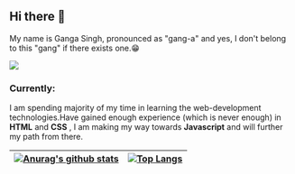 ## Hi there 👋

My name is Ganga Singh, pronounced as "gang-a" and yes, I don't belong to this "gang" if there exists one.😁

![](https://komarev.com/ghpvc/?username=meganga)

### Currently:

I am spending majority of my time in learning the web-development technologies.Have gained enough experience (which is never enough) in **HTML** and **CSS** , I am making my way towards **Javascript** and will further my path from there.

| [![Anurag's github stats](https://github-readme-stats.vercel.app/api?username=meganga&theme=tokyonight)](https://github.com/anuraghazra/github-readme-stats) | [![Top Langs](https://github-readme-stats.vercel.app/api/top-langs/?username=anuraghazra&layout=compact&theme=vue-dark)](https://github.com/anuraghazra/github-readme-stats) |
| :----------------------------------------------------------------------------------------------------------------------------------------------------------- | :--------------------------------------------------------------------------------------------------------------------------------------------------------------------------: |


<!-- [![Anurag's github stats](https://github-readme-stats.vercel.app/api?username=meganga&theme=tokyonight)](https://github.com/anuraghazra/github-readme-stats) | [![Top Langs](https://github-readme-stats.vercel.app/api/top-langs/?username=anuraghazra&layout=compact)](https://github.com/anuraghazra/github-readme-stats) -->

<!--
**meganga/meganga** is a ✨ _special_ ✨ repository because its `README.md` (this file) appears on your GitHub profile.

Here are some ideas to get you started:

- 🔭 I’m currently working on ...
- 🌱 I’m currently learning ...
- 👯 I’m looking to collaborate on ...
- 🤔 I’m looking for help with ...
- 💬 Ask me about ...
- 📫 How to reach me: ...
- 😄 Pronouns: ...
- ⚡ Fun fact: ...
-->
